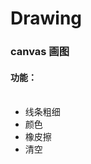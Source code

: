 # Drawing
<h3>canvas 画图</h3>
<h4>功能：</h4>
<ul>
  <li>线条粗细</li><li>颜色</li><li>橡皮擦</li><li>清空</li>
</ul>
